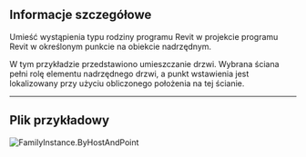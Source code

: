 ## Informacje szczegółowe
Umieść wystąpienia typu rodziny programu Revit w projekcie programu Revit w określonym punkcie na obiekcie nadrzędnym.

W tym przykładzie przedstawiono umieszczanie drzwi. Wybrana ściana pełni rolę elementu nadrzędnego drzwi, a punkt wstawienia jest lokalizowany przy użyciu obliczonego położenia na tej ścianie.

___
## Plik przykładowy

![FamilyInstance.ByHostAndPoint](./Revit.Elements.FamilyInstance.ByHostAndPoint_img.jpg)
